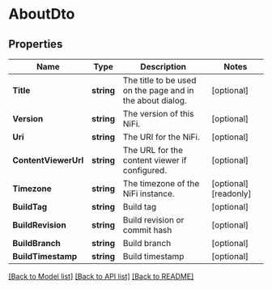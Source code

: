 # AboutDto

## Properties

Name | Type | Description | Notes
------------ | ------------- | ------------- | -------------
**Title** | **string** | The title to be used on the page and in the about dialog. | [optional] 
**Version** | **string** | The version of this NiFi. | [optional] 
**Uri** | **string** | The URI for the NiFi. | [optional] 
**ContentViewerUrl** | **string** | The URL for the content viewer if configured. | [optional] 
**Timezone** | **string** | The timezone of the NiFi instance. | [optional] [readonly] 
**BuildTag** | **string** | Build tag | [optional] 
**BuildRevision** | **string** | Build revision or commit hash | [optional] 
**BuildBranch** | **string** | Build branch | [optional] 
**BuildTimestamp** | **string** | Build timestamp | [optional] 

[[Back to Model list]](../README.md#documentation-for-models) [[Back to API list]](../README.md#documentation-for-api-endpoints) [[Back to README]](../README.md)


